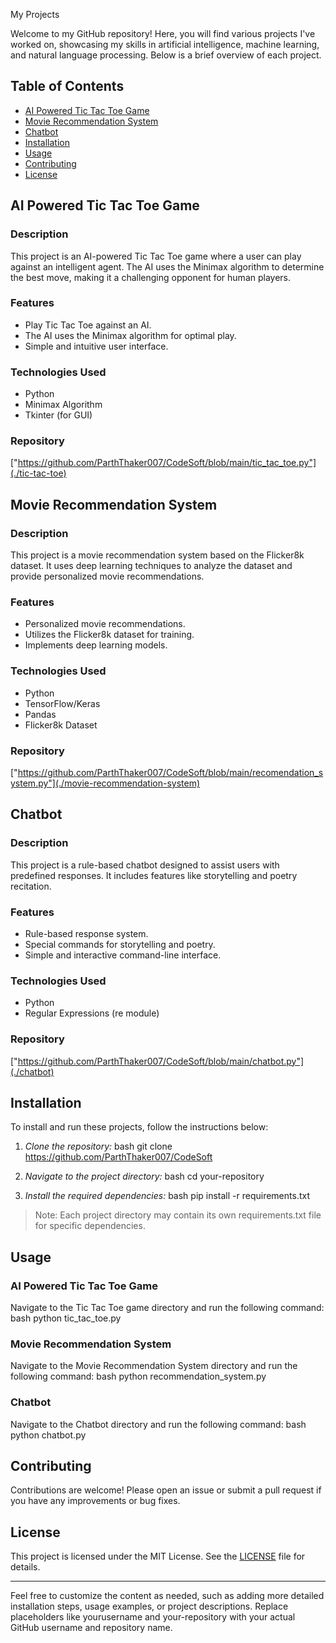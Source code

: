  My Projects

Welcome to my GitHub repository! Here, you will find various projects I've worked on, showcasing my skills in artificial intelligence, machine learning, and natural language processing. Below is a brief overview of each project.

## Table of Contents

- [AI Powered Tic Tac Toe Game](#ai-powered-tic-tac-toe-game)
- [Movie Recommendation System](#movie-recommendation-system)
- [Chatbot](#chatbot)
- [Installation](#installation)
- [Usage](#usage)
- [Contributing](#contributing)
- [License](#license)

## AI Powered Tic Tac Toe Game

### Description

This project is an AI-powered Tic Tac Toe game where a user can play against an intelligent agent. The AI uses the Minimax algorithm to determine the best move, making it a challenging opponent for human players.

### Features

- Play Tic Tac Toe against an AI.
- The AI uses the Minimax algorithm for optimal play.
- Simple and intuitive user interface.

### Technologies Used

- Python
- Minimax Algorithm
- Tkinter (for GUI)

### Repository

["https://github.com/ParthThaker007/CodeSoft/blob/main/tic_tac_toe.py"](./tic-tac-toe)

## Movie Recommendation System

### Description

This project is a movie recommendation system based on the Flicker8k dataset. It uses deep learning techniques to analyze the dataset and provide personalized movie recommendations.

### Features

- Personalized movie recommendations.
- Utilizes the Flicker8k dataset for training.
- Implements deep learning models.

### Technologies Used

- Python
- TensorFlow/Keras
- Pandas
- Flicker8k Dataset

### Repository

["https://github.com/ParthThaker007/CodeSoft/blob/main/recomendation_system.py"](./movie-recommendation-system)

## Chatbot

### Description

This project is a rule-based chatbot designed to assist users with predefined responses. It includes features like storytelling and poetry recitation.

### Features

- Rule-based response system.
- Special commands for storytelling and poetry.
- Simple and interactive command-line interface.

### Technologies Used

- Python
- Regular Expressions (re module)

### Repository

["https://github.com/ParthThaker007/CodeSoft/blob/main/chatbot.py"](./chatbot)

## Installation

To install and run these projects, follow the instructions below:

1. *Clone the repository:*
    bash
    git clone https://github.com/ParthThaker007/CodeSoft
    

2. *Navigate to the project directory:*
    bash
    cd your-repository
    

3. *Install the required dependencies:*
    bash
    pip install -r requirements.txt
    

> Note: Each project directory may contain its own requirements.txt file for specific dependencies.

## Usage

### AI Powered Tic Tac Toe Game

Navigate to the Tic Tac Toe game directory and run the following command:
bash
python tic_tac_toe.py


### Movie Recommendation System

Navigate to the Movie Recommendation System directory and run the following command:
bash
python recommendation_system.py


### Chatbot

Navigate to the Chatbot directory and run the following command:
bash
python chatbot.py


## Contributing

Contributions are welcome! Please open an issue or submit a pull request if you have any improvements or bug fixes.

## License

This project is licensed under the MIT License. See the [LICENSE](./LICENSE) file for details.

---

Feel free to customize the content as needed, such as adding more detailed installation steps, usage examples, or project descriptions. Replace placeholders like yourusername and your-repository with your actual GitHub username and repository name.
